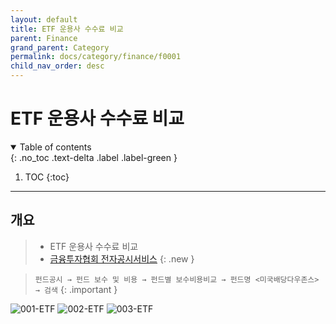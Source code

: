 ```yaml
---
layout: default
title: ETF 운용사 수수료 비교
parent: Finance
grand_parent: Category
permalink: docs/category/finance/f0001
child_nav_order: desc
---
```


# ETF 운용사 수수료 비교

<details open markdown="block">
  <summary>
    Table of contents
  </summary>
  {: .no_toc .text-delta .label .label-green }
  
1. TOC
{:toc}

</details>

---

## 개요

> - ETF 운용사 수수료 비교
> - [금융투자협회 전자공시서비스](https://dis.kofia.or.kr)
{: .new }

> `펀드공시 → 펀드 보수 및 비용 → 펀드별 보수비용비교 → 펀드명 <미국배당다우존스> → 검색`
{: .important }

![001-ETF](https://github.com/heaths2/heaths2.github.io/assets/36792594/a97bb2a2-06ce-4201-b632-f0c4dad70d4a)
![002-ETF](https://github.com/heaths2/heaths2.github.io/assets/36792594/6e4b0753-bdc4-46ff-b693-cd5406b54bf8)
![003-ETF](https://github.com/heaths2/heaths2.github.io/assets/36792594/45d9d32a-6664-4eb4-8d74-dfda3bc5145e)

